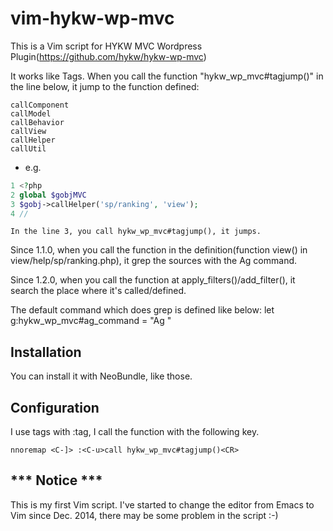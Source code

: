 # vim-hykw-wp-mvc

This is a Vim script for HYKW MVC Wordpress Plugin(https://github.com/hykw/hykw-wp-mvc)

It works like Tags. When you call the function "hykw_wp_mvc#tagjump()" in the line below, it jump to the function defined:

    callComponent
    callModel
    callBehavior
    callView
    callHelper
    callUtil

- e.g.

```php
1 <?php
2 global $gobjMVC
3 $gobj->callHelper('sp/ranking', 'view');
4 //
```

    In the line 3, you call hykw_wp_mvc#tagjump(), it jumps.

Since 1.1.0, when you call the function in the definition(function view() in
view/help/sp/ranking.php), it grep the sources with the Ag command.

Since 1.2.0, when you call the function at apply_filters()/add_filter(), it search
the place where it's called/defined.

The default command which does grep is defined like below:
  let g:hykw_wp_mvc#ag_command = "Ag "

## Installation
You can install it with NeoBundle, like those.

## Configuration
I use tags with :tag, I call the function with the following key.

```vim
nnoremap <C-]> :<C-u>call hykw_wp_mvc#tagjump()<CR>
```

## *** Notice ***
This is my first Vim script. I've started to change the editor from Emacs to Vim since Dec. 2014, there may be some problem in the script :-)

